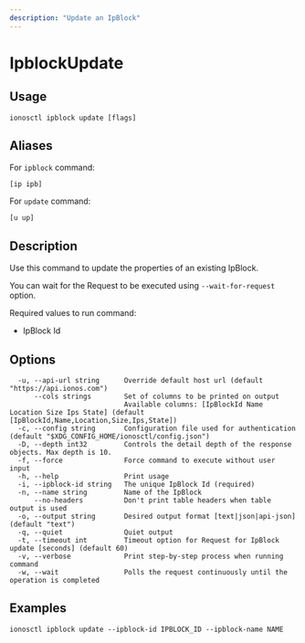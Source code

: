 ```yaml
---
description: "Update an IpBlock"
---
```


# IpblockUpdate

## Usage

```text
ionosctl ipblock update [flags]
```

## Aliases

For `ipblock` command:

```text
[ip ipb]
```

For `update` command:

```text
[u up]
```

## Description

Use this command to update the properties of an existing IpBlock.

You can wait for the Request to be executed using `--wait-for-request` option.

Required values to run command:

* IpBlock Id

## Options

```text
  -u, --api-url string      Override default host url (default "https://api.ionos.com")
      --cols strings        Set of columns to be printed on output 
                            Available columns: [IpBlockId Name Location Size Ips State] (default [IpBlockId,Name,Location,Size,Ips,State])
  -c, --config string       Configuration file used for authentication (default "$XDG_CONFIG_HOME/ionosctl/config.json")
  -D, --depth int32         Controls the detail depth of the response objects. Max depth is 10.
  -f, --force               Force command to execute without user input
  -h, --help                Print usage
  -i, --ipblock-id string   The unique IpBlock Id (required)
  -n, --name string         Name of the IpBlock
      --no-headers          Don't print table headers when table output is used
  -o, --output string       Desired output format [text|json|api-json] (default "text")
  -q, --quiet               Quiet output
  -t, --timeout int         Timeout option for Request for IpBlock update [seconds] (default 60)
  -v, --verbose             Print step-by-step process when running command
  -w, --wait                Polls the request continuously until the operation is completed 
```

## Examples

```text
ionosctl ipblock update --ipblock-id IPBLOCK_ID --ipblock-name NAME
```

